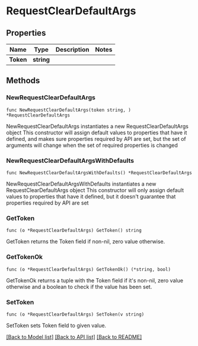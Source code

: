# RequestClearDefaultArgs

## Properties

Name | Type | Description | Notes
------------ | ------------- | ------------- | -------------
**Token** | **string** |  | 

## Methods

### NewRequestClearDefaultArgs

`func NewRequestClearDefaultArgs(token string, ) *RequestClearDefaultArgs`

NewRequestClearDefaultArgs instantiates a new RequestClearDefaultArgs object
This constructor will assign default values to properties that have it defined,
and makes sure properties required by API are set, but the set of arguments
will change when the set of required properties is changed

### NewRequestClearDefaultArgsWithDefaults

`func NewRequestClearDefaultArgsWithDefaults() *RequestClearDefaultArgs`

NewRequestClearDefaultArgsWithDefaults instantiates a new RequestClearDefaultArgs object
This constructor will only assign default values to properties that have it defined,
but it doesn't guarantee that properties required by API are set

### GetToken

`func (o *RequestClearDefaultArgs) GetToken() string`

GetToken returns the Token field if non-nil, zero value otherwise.

### GetTokenOk

`func (o *RequestClearDefaultArgs) GetTokenOk() (*string, bool)`

GetTokenOk returns a tuple with the Token field if it's non-nil, zero value otherwise
and a boolean to check if the value has been set.

### SetToken

`func (o *RequestClearDefaultArgs) SetToken(v string)`

SetToken sets Token field to given value.



[[Back to Model list]](../README.md#documentation-for-models) [[Back to API list]](../README.md#documentation-for-api-endpoints) [[Back to README]](../README.md)


